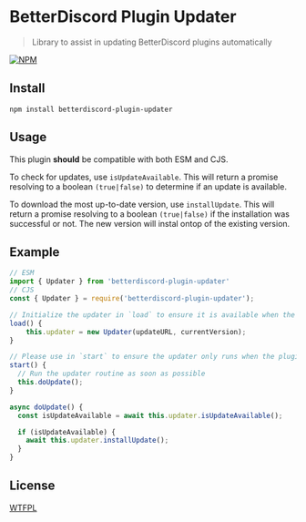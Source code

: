 # BetterDiscord Plugin Updater

> Library to assist in updating BetterDiscord plugins automatically

[![NPM](https://nodei.co/npm/betterdiscord-plugin-updater.png)](https://nodei.co/npm/betterdiscord-plugin-updater/)

## Install

```
npm install betterdiscord-plugin-updater
```

## Usage

This plugin **should** be compatible with both ESM and CJS.


To check for updates, use `isUpdateAvailable`. This will return a promise resolving to a boolean `(true|false)` to determine if an update is available.

To download the most up-to-date version, use `installUpdate`. This will return a promise resolving to a boolean `(true|false)` if the installation was successful or not. The new version will instal ontop of the existing version.

## Example

```js
// ESM
import { Updater } from 'betterdiscord-plugin-updater'
// CJS
const { Updater } = require('betterdiscord-plugin-updater');

// Initialize the updater in `load` to ensure it is available when the plugin starts
load() {
    this.updater = new Updater(updateURL, currentVersion);
}

// Please use in `start` to ensure the updater only runs when the plugin is enabled
start() {
  // Run the updater routine as soon as possible
  this.doUpdate();
}

async doUpdate() {
  const isUpdateAvailable = await this.updater.isUpdateAvailable();

  if (isUpdateAvailable) {
    await this.updater.installUpdate();
  }
}
```
## License

[WTFPL](LICENSE.txt)
